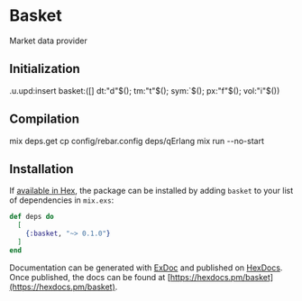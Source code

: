# Basket

Market data provider

## Initialization

.u.upd:insert
basket:([] dt:"d"$(); tm:"t"$(); sym:`$(); px:"f"$(); vol:"i"$())

## Compilation

mix deps.get
cp config/rebar.config deps/qErlang
mix run --no-start

## Installation

If [available in Hex](https://hex.pm/docs/publish), the package can be installed
by adding `basket` to your list of dependencies in `mix.exs`:

```elixir
def deps do
  [
    {:basket, "~> 0.1.0"}
  ]
end
```

Documentation can be generated with [ExDoc](https://github.com/elixir-lang/ex_doc)
and published on [HexDocs](https://hexdocs.pm). Once published, the docs can
be found at [https://hexdocs.pm/basket](https://hexdocs.pm/basket).
